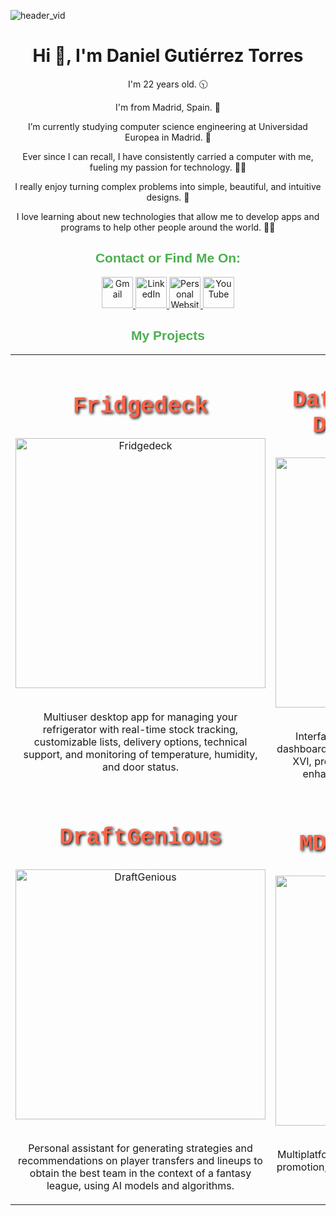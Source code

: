 ![header_vid](https://github.com/user-attachments/assets/cf1ae58a-5d65-4ce9-80a4-c54352fc0ed5)

<h1 align="center">Hi 👋, I'm Daniel Gutiérrez Torres</h1>

<p align="center">I'm 22 years old. 🕥</p>
<p align="center">I'm from Madrid, Spain. 📌</p>
<p align="center">I’m currently studying computer science engineering at Universidad Europea in Madrid. 🔭</p>
<p align="center">Ever since I can recall, I have consistently carried a computer with me, fueling my passion for technology. 🧑‍🚀</p>
<p align="center">I really enjoy turning complex problems into simple, beautiful, and intuitive designs. 🌱</p>
<p align="center">I love learning about new technologies that allow me to develop apps and programs to help other people around the world. 👩‍💻</p>

<h2 align="center" style="color: #4CAF50; font-family: Arial, sans-serif; font-weight: bold;">
    Contact or Find Me On:
</h2>

<p align="center">
    <a href="mailto:gt104515@gmail.com">
        <img src="https://img.shields.io/badge/Gmail-%23D14836?style=for-the-badge&logo=gmail&logoColor=white" alt="Gmail" height="50">
    </a>
    <a href="[https://www.linkedin.com/in/daniel-guti%C3%A9rrez-torres-5a5185221/](https://www.linkedin.com/in/daniel-guti%C3%A9rrez-torres-5a5185221/)" target="_blank">
        <img src="https://img.shields.io/badge/LinkedIn-%230077B5?style=for-the-badge&logo=linkedin&logoColor=white" alt="LinkedIn" height="50">
    </a>
    <a href="http://www.danielgutierreztorres.com" target="_blank">
        <img src="https://img.shields.io/badge/Personal_Website-%2300C853?style=for-the-badge&logo=google-chrome&logoColor=white" alt="Personal Website" height="50">
    </a>
    <a href="[https://www.youtube.com/channel/UCFUjW-Xi2x5hL-11wDMLcNQ](https://www.youtube.com/channel/UCFUjW-Xi2x5hL-11wDMLcNQ)" target="_blank">
        <img src="https://img.shields.io/badge/YouTube-%23FF0000?style=for-the-badge&logo=youtube&logoColor=white" alt="YouTube" height="50">
    </a>
</p>



<!-- Include Ionicons CDN -->
<link rel="stylesheet" href="https://unpkg.com/ionicons@5.5.3/dist/ionicons.css">



<h2 align="center" style="color: #4CAF50; font-family: Arial, sans-serif; font-weight: bold;">
    My Projects
</h2>
                              
<table>
<tr>
  <td width="50%">
    <h2 align="center" style="font-family: 'Courier New', Courier, monospace; color: #FF6347; font-weight: bold; font-size: 36px; text-shadow: 2px 2px 4px #000000;">
      Fridgedeck
    </h2>
    <div align="center">
      <a href="https://github.com/guti10x/Fridgedeck.git" target="_blank">
        <img src="https://github.com/user-attachments/assets/825ce320-87f7-4f0e-9851-8ce5f8e724d5" width="400" alt="Fridgedeck">
      </a>
      <br>
      <br>
      <p>Multiuser desktop app for managing your refrigerator with real-time stock tracking, customizable lists, delivery options, technical support, and monitoring of temperature, humidity, and door status.</p>
    </div>
  </td>

  <td width="50%">
    <h2 align="center" style="font-family: 'Courier New', Courier, monospace; color: #FF6347; font-weight: bold; font-size: 36px; text-shadow: 2px 2px 4px #000000;">
      Data Acquisition Dashware FUEM
    </h2>
    <div align="center">
      <a href="https://github.com/guti10x/Data-Acquisition-Dashware-FUEM.git" target="_blank">
        <img src="https://github.com/user-attachments/assets/78760daf-9bcc-47db-bc43-92a07d054d73" width="400" alt="Data Acquisition Dashware FUEM">
      </a>
      <br>
      <br>
      <p>Interface and data acquisition system for the dashboard display of the Formula Student Car FUEM XVI, providing real-time metrics and alerts for enhanced driver performance and safety.</p>
    </div>
  </td>
</tr>

<tr>
  <td width="50%">
    <h2 align="center" style="font-family: 'Courier New', Courier, monospace; color: #FF6347; font-weight: bold; font-size: 36px; text-shadow: 2px 2px 4px #000000;">
      DraftGenious
    </h2>
    <div align="center">
      <a href="https://github.com/guti10x/DraftGeniousIQ2_APP.git" target="_blank">
        <img src="https://github.com/user-attachments/assets/b83462db-7ce8-4037-8d19-09c4b5f346b1" width="400" alt="DraftGenious">
      </a>
      <br>
      <br>
      <p>Personal assistant for generating strategies and recommendations on player transfers and lineups to obtain the best team in the context of a fantasy league, using AI models and algorithms.</p>
    </div>
  </td>

  <td width="50%">
    <h2 align="center" style="font-family: 'Courier New', Courier, monospace; color: #FF6347; font-weight: bold; font-size: 36px; text-shadow: 2px 2px 4px #000000;">
      MDEntertainment
    </h2>
    <div align="center">
      <a href="https://github.com/guti10x/Mdentertainment.git" target="_blank">
        <img src="https://github.com/user-attachments/assets/3635bf71-b7cb-4158-8254-107d9865f5d0" width="400" alt="MD Entertainment">
      </a>
      <br>
      <br>
      <p>Multiplatform application for event management and promotion, allowing users to organize, schedule, and promote events efficiently.</p>
    </div>
  </td>
</tr>
</table>                                                                                 
<br>
